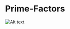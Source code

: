 # Prime-Factors
![Alt text](https://user-images.githubusercontent.com/31274880/63218707-31790700-c115-11e9-8c14-a343488e3eb4.png?raw=true "Title")
